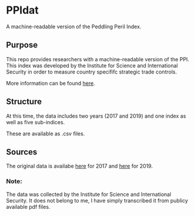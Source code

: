 # PPIdat
A machine-readable version of the Peddling Peril Index.

## Purpose
This repo provides researchers with a machine-readable version of the PPI. This index was developed by the Institute for Science and International Security in order to measure country specififc strategic trade controls.

More information can be found [here](https://isis-online.org/ppi/).

## Structure
At this time, the data includes two years (2017 and 2019) and one index as well as five sub-indices.

These are available as .csv files.

## Sources

The original data is availabe [here](https://isis-online.org/ppi/detail/peddling-peril-index-ppi-2017/) for 2017 and [here](https://isis-online.org/ppi/detail/peddling-peril-index-for-2019/) for 2019.

### Note:
The data was collected by the Institute for Science and International Security. It does not belong to me, I have simply transcribed it from publicy available pdf files.
